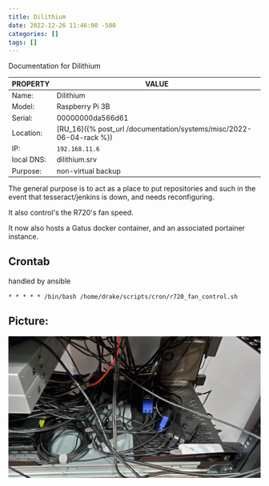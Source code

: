 ```yaml
---
title: Dilithium
date: 2022-12-26 11:46:00 -500
categories: []
tags: []
---
```


Documentation for Dilithium

| PROPERTY   | VALUE                                                               |
| ---------- | ------------------------------------------------------------------- |
| Name:      | Dilithium                                                           |
| Model:     | Raspberry Pi 3B                                                     |
| Serial:    | 00000000da566d61                                                    |
| Location:  | [RU_16]({% post_url /documentation/systems/misc/2022-06-04-rack %}) |
| IP:        | `192.168.11.6`                                                      |
| local DNS: | dilithium.srv                                                       |
| Purpose:   | non-virtual backup                                                  |

The general purpose is to act as a place to put repositories and such in the event that tesseract/jenkins is down, and needs reconfiguring.

It also control's the R720's fan speed.

It now also hosts a Gatus docker container, and an associated portainer instance.

## Crontab

handled by ansible

```shell
* * * * * /bin/bash /home/drake/scripts/cron/r720_fan_control.sh
```

## Picture:

![switches, PoE, and shelf](/assets/rack_05_shelf_back.jpg)
